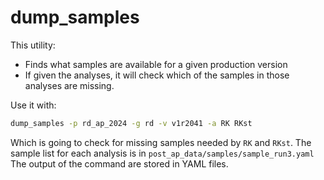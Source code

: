 # dump_samples

This utility:

- Finds what samples are available for a given production version
- If given the analyses, it will check which of the samples in those analyses are missing.

Use it with:

```bash
dump_samples -p rd_ap_2024 -g rd -v v1r2041 -a RK RKst
```

Which is going to check for missing samples needed by `RK` and `RKst`.
The sample list for each analysis is in `post_ap_data/samples/sample_run3.yaml` 
The output of the command are stored in YAML files.

